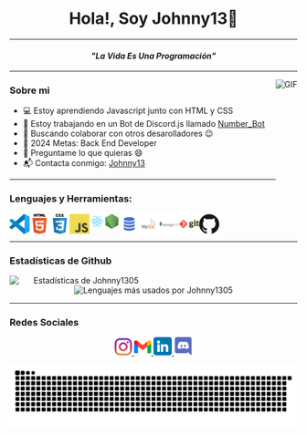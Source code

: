 <p>
  <h1 align="center"><b>Hola!, Soy Johnny13👋</b></h1>
</p>

***

<p>
  <h4 align="center"><b><i>"La Vida Es Una Programación"</i></b></h4>
</p>

***

<img align="right" height="270px" alt="GIF" src="https://avatars.githubusercontent.com/u/88325745" />

### Sobre mi
- 💻 Estoy aprendiendo Javascript junto con HTML y CSS
- 🔭 Estoy trabajando en un Bot de Discord.js llamado [Number_Bot](https://numberbot.johnnyportfolio.x10.mx)
- 👯 Buscando colaborar con otros desarolladores :wink:
- 🥅 2024 Metas: Back End Developer
- 💬 Preguntame lo que quieras :smile:
- 📬 Contacta conmigo: [Johnny13](https://johnnyportfolio.x10.mx)


***

### Lenguajes y Herramientas: 


<img align="left" alt="Visual Studio Code" width="35px" src="https://raw.githubusercontent.com/github/explore/80688e429a7d4ef2fca1e82350fe8e3517d3494d/topics/visual-studio-code/visual-studio-code.png" />
<img align="left" alt="HTML5" width="35px" src="https://raw.githubusercontent.com/github/explore/80688e429a7d4ef2fca1e82350fe8e3517d3494d/topics/html/html.png" />
<img align="left" alt="CSS3" width="35px" src="https://raw.githubusercontent.com/github/explore/80688e429a7d4ef2fca1e82350fe8e3517d3494d/topics/css/css.png" />
<img align="left" alt="JavaScript" width="35px" src="https://raw.githubusercontent.com/github/explore/80688e429a7d4ef2fca1e82350fe8e3517d3494d/topics/javascript/javascript.png" />
<img align="left" alt="React" width="26px" src="https://raw.githubusercontent.com/github/explore/80688e429a7d4ef2fca1e82350fe8e3517d3494d/topics/react/react.png" />
<img align="left" alt="Node.js" width="26px" src="https://raw.githubusercontent.com/github/explore/80688e429a7d4ef2fca1e82350fe8e3517d3494d/topics/nodejs/nodejs.png" />
<img align="left" alt="SQL" width="35px" src="https://raw.githubusercontent.com/github/explore/80688e429a7d4ef2fca1e82350fe8e3517d3494d/topics/sql/sql.png" />
<img align="left" alt="MySQL" width="35px" src="https://raw.githubusercontent.com/github/explore/80688e429a7d4ef2fca1e82350fe8e3517d3494d/topics/mysql/mysql.png" />
<img align="left" alt="MongoDB" width="35px" src="https://raw.githubusercontent.com/github/explore/80688e429a7d4ef2fca1e82350fe8e3517d3494d/topics/mongodb/mongodb.png" />
<img align="left" alt="Git" width="35px" src="https://raw.githubusercontent.com/github/explore/80688e429a7d4ef2fca1e82350fe8e3517d3494d/topics/git/git.png" />
<img align="left" alt="GitHub" width="35px" src="https://raw.githubusercontent.com/github/explore/78df643247d429f6cc873026c0622819ad797942/topics/github/github.png" />
<br>
<br>

***
### Estadísticas de Github
<div align="center">
<img align="left" src="https://github-readme-stats.vercel.app/api?username=Johnny1305&show_icons=true&theme=radical" alt="Estadísticas de Johnny1305" width="50%">
  
<img src="https://github-readme-stats.vercel.app/api/top-langs/?username=Johnny1305&show_icons=true&hide_border=true&theme=radical" width="30%" alt="Lenguajes más usados por Johnny1305">
</div>

***
### Redes Sociales

<div dir="auto" align="center"><a href="#"> 
  <a href="https://www.instagram.com/johnny13.htb" rel="follow">
    <img src="./assets/instagram.png" data-canonical-src="https://img.shields.io/badge/-Instagram-%23E4405F?style=for-the-badge&amp;logo=instagram&amp;logoColor=white" style="width: 30px;">
  </a>
  <a href="mailto:jonathan.ramos.business@gmail.com">
    <img src="./assets/gmail.png" data-canonical-src="https://img.shields.io/badge/-Gmail-%23333?style=for-the-badge&amp;logo=gmail&amp;logoColor=white" style="width: 30px;">
  </a>
  <a href="https://www.linkedin.com/in/johnny13/" rel="follow">
    <img src="./assets/linkedin.png" data-canonical-src="https://img.shields.io/badge/-LinkedIn-%230077B5?style=for-the-badge&amp;logo=linkedin&amp;logoColor=white" style="max-width: 100%;">
  </a> 
  <a href="https://discordapp.com/users/553696056567922699" rel="follow">
    <img src="./assets/discord.png" data-canonical-src="https://img.shields.io/badge/-LinkedIn-%230077B5?style=for-the-badge&amp;logo=linkedin&amp;logoColor=white" style="max-width: 100%;">
  </a>
<p dir="auto">
  <a target="_blank" rel="noopener noreferrer" href="#"><img src="https://github.com/willianmano/willianmano/raw/main/github-contribution-grid-snake.svg" alt="Snake animation" style="max-width: 100%;"></a>
</p>
</div>
